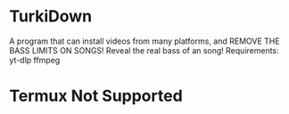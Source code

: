 # TurkiDown
A program that can install videos from many platforms, and REMOVE THE BASS LIMITS ON SONGS!
Reveal the real bass of an song!
Requirements:
yt-dlp
ffmpeg

# Termux Not Supported
